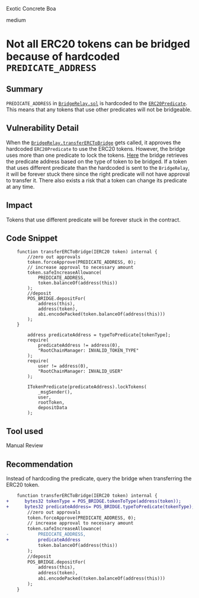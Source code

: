 Exotic Concrete Boa

medium

# Not all ERC20 tokens can be bridged because of hardcoded `PREDICATE_ADDRESS`

## Summary
`PREDICATE_ADDRESS` in [`BridgeRelay.sol`](https://github.com/sherlock-audit/2024-02-telcoin-platform-audit-update/blob/21920190e0772afa18e7f856a036fea3ef5b9635/telcoin-contracts/contracts/bridge/BridgeRelay.sol#L32) is hardcoded to the [`ERC20Predicate`](https://github.com/maticnetwork/pos-portal/blob/master/contracts/root/TokenPredicates/ERC20Predicate.sol). This means that any tokens that use other predicates will not be bridgeable.

## Vulnerability Detail
When the [`BridgeRelay.transferERCToBridge`](https://github.com/sherlock-audit/2024-02-telcoin-platform-audit-update/blob/21920190e0772afa18e7f856a036fea3ef5b9635/telcoin-contracts/contracts/bridge/BridgeRelay.sol#L67-L81) gets called, it approves the hardcoded `ERC20Predicate` to use the ERC20 tokens. However, the bridge uses more than one predicate to lock the tokens. [Here](https://github.com/maticnetwork/pos-portal/blob/d6c21182b1c379a858cf4cf23d34837b199e4908/contracts/root/RootChainManager/RootChainManager.sol#L302) the bridge retrieves the predicate address based on the type of token to be bridged. If a token that uses different predicate than the hardcoded is sent to the `BridgeRelay`, it will be forever stuck there since the right predicate will not have approval to transfer it. There also exists a risk that a token can change its predicate at any time.

## Impact
Tokens that use different predicate will be forever stuck in the contract.

## Code Snippet
```solidity
    function transferERCToBridge(IERC20 token) internal {
        //zero out approvals
        token.forceApprove(PREDICATE_ADDRESS, 0);
        // increase approval to necessary amount
        token.safeIncreaseAllowance(
            PREDICATE_ADDRESS,
            token.balanceOf(address(this))
        );
        //deposit
        POS_BRIDGE.depositFor(
            address(this),
            address(token),
            abi.encodePacked(token.balanceOf(address(this)))
        );
    }
```

```solidity
        address predicateAddress = typeToPredicate[tokenType];
        require(
            predicateAddress != address(0),
            "RootChainManager: INVALID_TOKEN_TYPE"
        );
        require(
            user != address(0),
            "RootChainManager: INVALID_USER"
        );

        ITokenPredicate(predicateAddress).lockTokens(
            _msgSender(),
            user,
            rootToken,
            depositData
        );
```
## Tool used

Manual Review

## Recommendation
Instead of hardcoding the predicate, query the bridge when transferring the ERC20 token.
```diff
    function transferERCToBridge(IERC20 token) internal {
+      bytes32 tokenType = POS_BRIDGE.tokenToType(address(token));
+      bytes32 predicateAddress= POS_BRIDGE.typeToPredicate(tokenType);
        //zero out approvals
        token.forceApprove(PREDICATE_ADDRESS, 0);
        // increase approval to necessary amount
        token.safeIncreaseAllowance(
-           PREDICATE_ADDRESS,
+           predicateAddress
            token.balanceOf(address(this))
        );
        //deposit
        POS_BRIDGE.depositFor(
            address(this),
            address(token),
            abi.encodePacked(token.balanceOf(address(this)))
        );
    }
```
